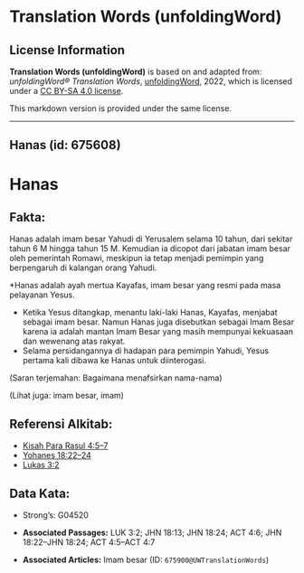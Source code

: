 # Translation Words (unfoldingWord)

## License Information

**Translation Words (unfoldingWord)** is based on and adapted from: _unfoldingWord® Translation Words_, [unfoldingWord](https://unfoldingword.org/utw), 2022, which is licensed under a [CC BY-SA 4.0 license](https://creativecommons.org/licenses/by-sa/4.0/legalcode.en).

This markdown version is provided under the same license.



--------------------------------

## Hanas (id: 675608)

Hanas
=====

Fakta:
------

Hanas adalah imam besar Yahudi di Yerusalem selama 10 tahun, dari sekitar tahun 6 M hingga tahun 15 M. Kemudian ia dicopot dari jabatan imam besar oleh pemerintah Romawi, meskipun ia tetap menjadi pemimpin yang berpengaruh di kalangan orang Yahudi.

\*Hanas adalah ayah mertua Kayafas, imam besar yang resmi pada masa pelayanan Yesus.

* Ketika Yesus ditangkap, menantu laki\-laki Hanas, Kayafas, menjabat sebagai imam besar. Namun Hanas juga disebutkan sebagai Imam Besar karena ia adalah mantan Imam Besar yang masih mempunyai kekuasaan dan wewenang atas rakyat.
* Selama persidangannya di hadapan para pemimpin Yahudi, Yesus pertama kali dibawa ke Hanas untuk diinterogasi.

(Saran terjemahan: Bagaimana menafsirkan nama\-nama)

(Lihat juga: imam besar, imam)

Referensi Alkitab:
------------------

* [Kisah Para Rasul 4:5–7](https://ref.ly/Acts0:0)
* [Yohanes 18:22–24](https://ref.ly/John18:22-John18:24)
* [Lukas 3:2](https://ref.ly/Luke3:2)

Data Kata:
----------

* Strong’s: G04520

* **Associated Passages:** LUK 3:2; JHN 18:13; JHN 18:24; ACT 4:6; JHN 18:22–JHN 18:24; ACT 4:5–ACT 4:7
* **Associated Articles:** Imam besar (ID: `675900@UWTranslationWords`)

